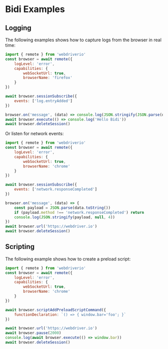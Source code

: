 # Bidi Examples

## Logging

The following examples shows how to capture logs from the browser in real time:

```javascript { interpreter=node mimeType=application/json terminalRows=1 }
import { remote } from 'webdriverio'
const browser = await remote({
    logLevel: 'error',
    capabilities: {
        webSocketUrl: true,
        browserName: 'firefox'
    }
})

await browser.sessionSubscribe({
    events: ['log.entryAdded']
})

browser.on('message', (data) => console.log(JSON.stringify(JSON.parse(data.toString()), null, 4)))
await browser.execute(() => console.log('Hello Bidi'))
await browser.deleteSession()
```

Or listen for network events:

```javascript { mimeType=application/json terminalRows=1 }
import { remote } from 'webdriverio'
const browser = await remote({
    logLevel: 'error',
    capabilities: {
        webSocketUrl: true,
        browserName: 'chrome'
    }
})

await browser.sessionSubscribe({
    events: ['network.responseCompleted']
})

browser.on('message', (data) => {
    const payload = JSON.parse(data.toString())
    if (payload.method !== 'network.responseCompleted') return
    console.log(JSON.stringify(payload, null, 4))
})
await browser.url('https://webdriver.io')
await browser.deleteSession()
```

## Scripting

The following example shows how to create a preload script:

```javascript { interpreter=node terminalRows=2 }
import { remote } from 'webdriverio'
const browser = await remote({
    logLevel: 'error',
    capabilities: {
        webSocketUrl: true,
        browserName: 'chrome'
    }
})

await browser.scriptAddPreloadScriptCommand({
    functionDeclaration: `() => { window.bar='foo'; }`
})

await browser.url('https://webdriver.io')
await browser.pause(2000)
console.log(await browser.execute(() => window.bar))
await browser.deleteSession()
```
